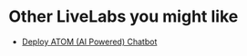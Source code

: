 # Other LiveLabs you might like

- [Deploy ATOM (AI Powered) Chatbot](https://oracle-livelabs.github.io/analytics-ai/atom/workshops/tenancy/)
